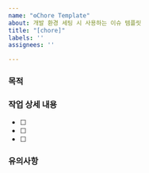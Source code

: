 ```yaml
---
name: "⚙Chore Template"
about: 개발 환경 세팅 시 사용하는 이슈 템플릿
title: "[chore]"
labels: ''
assignees: ''

---
```


### 목적

### 작업 상세 내용

- [ ]
- [ ]
- [ ]

### 유의사항
